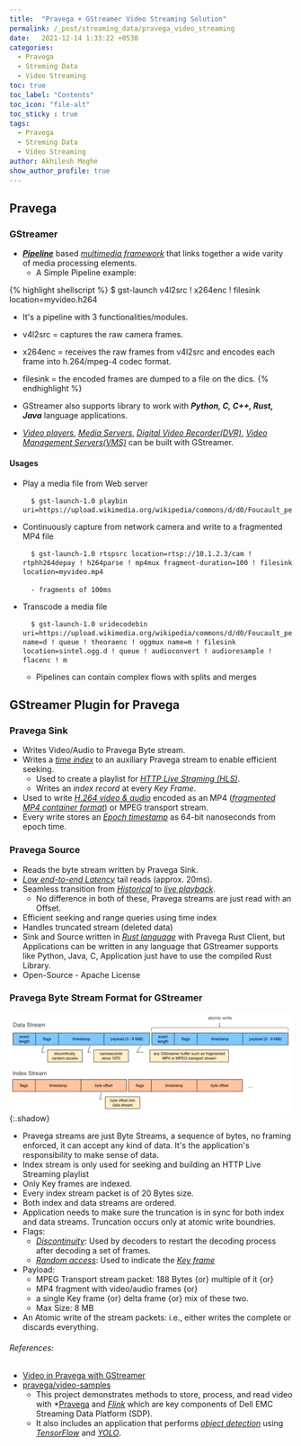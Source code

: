 ```yaml
---
title:  "Pravega + GStreamer Video Streaming Solution"
permalink: /_post/streaming_data/pravega_video_streaming
date:   2021-12-14 1:33:22 +0530
categories:
  - Pravega
  - Streming Data
  - Video Streaming
toc: true
toc_label: "Contents"
toc_icon: "file-alt"
toc_sticky : true
tags:
  - Pravega
  - Streming Data
  - Video Streaming
author: Akhilesh Moghe
show_author_profile: true
---
```


## Pravega

### GStreamer
- __*<u>Pipeline</u>*__ based *<u>multimedia framework</u>* that links together a wide varity of media processing elements.
  - A Simple Pipeline example:

{% highlight shellscript %}
$ gst-launch v4l2src ! x264enc ! filesink location=myvideo.h264

- It's a pipeline with 3 functionalities/modules.
- v4l2src = captures the raw camera frames.
- x264enc = receives the raw frames from v4l2src and encodes each frame into h.264/mpeg-4 codec format.
- filesink = the encoded frames are dumped to a file on the dics.
{% endhighlight %}

- GStreamer also supports library to work with __*Python, C, C++, Rust, Java*__ language applications.
- *<u>Video players</u>*, *<u>Media Servers</u>*, *<u>Digital Video Recorder(DVR)</u>*, *<u>Video Management Servers(VMS)</u>* can be built with GStreamer.

#### Usages
- Play a media file from Web server
  ```
    $ gst-launch-1.0 playbin uri=https://upload.wikimedia.org/wikipedia/commons/d/d0/Foucault_pendulum_1.webm
  ```
- Continuously capture from network camera and write to a fragmented MP4 file
  ```
    $ gst-launch-1.0 rtspsrc location=rtsp://10.1.2.3/cam ! rtphh264depay ! h264parse ! mp4mux fragment-duration=100 ! filesink location=myvideo.mp4
    
    - fragments of 100ms
  ```
- Transcode a media file
  ```
    $ gst-launch-1.0 uridecodebin uri=https://upload.wikimedia.org/wikipedia/commons/d/d0/Foucault_pendulum_1.webm name=d ! queue ! theoraenc ! oggmux name=m ! filesink location=sintel.ogg.d ! queue ! audioconvert ! audioresample ! flacenc ! m
  ```
  - Pipelines can contain complex flows with splits and merges

## GStreamer Plugin for Pravega
### Pravega Sink
- Writes Video/Audio to Pravega Byte stream.
- Writes a *<u>time index</u>* to an auxiliary Pravega stream to enable efficient seeking.
  - Used to create a playlist for *<u>HTTP Live Straming (HLS)</u>*.
  - Writes an *index record* at every *Key Frame*.
- Used to write *<u>H.264 video & audio</u>* encoded as an MP4 (*<u>fragmented MP4 container format</u>*) or MPEG transport stream.
- Every write stores an *<u>Epoch timestamp</u>* as 64-bit nanoseconds from epoch time.

### Pravega Source
- Reads the byte stream written by Pravega Sink.
- *<u>Low end-to-end Latency</u>* tail reads (approx. 20ms).
- Seamless transition from *<u>Historical</u>* to *<u>live playback</u>*.
  - No difference in both of these, Pravega streams are just read with an Offset.
- Efficient seeking and range queries using time index
- Handles truncated stream (deleted data)
- Sink and Source written in *<u>Rust language</u>* with Pravega Rust Client, but Applications can be written in any language that GStreamer supports like Python, Java, C, Application just have to use the compiled Rust Library.
- Open-Source - Apache License

### Pravega Byte Stream Format for GStreamer
  ![pravega-gstreamer-data-index-byte-stream-format](/assets/images/streaming_data/pravega/pravega-gstreamer-data-index-byte-stream-format.png){:.shadow}
  
- Pravega streams are just Byte Streams, a sequence of bytes, no framing enforced, it can accept any kind of data. It's the application's responsibility to make sense of data.
- Index stream is only used for seeking and building an HTTP Live Streaming playlist
- Only Key frames are indexed.
- Every index stream packet is of 20 Bytes size.
- Both index and data streams are ordered.
- Application needs to make sure the truncation is in sync for both index and data streams. Truncation occurs only at atomic write boundries.
- Flags:
  - *<u>Discontinuity</u>*: Used by decoders to restart the decoding process after decoding a set of frames.
  - *<u>Random access</u>*: Used to indicate the *<u>Key frame</u>*
- Payload:
  - MPEG Transport stream packet: 188 Bytes {or} multiple of it {or}
  - MP4 fragment with video/audio frames {or}
  - a single Key frame {or} delta frame {or} mix of these two.
  - Max Size: 8 MB
- An Atomic write of the stream packets: i.e., either writes the complete or discards everything.


###### References:
- [Video in Pravega with GStreamer](https://www.youtube.com/watch?v=8MWexheVnHc&t=6s&ab_channel=PravegaIO)
- [pravega/video-samples](https://github.com/pravega/video-samples)
  - This project demonstrates methods to store, process, and read video with *<u>Pravega</u> and *<u>Flink</u>* which are key components of Dell EMC Streaming Data Platform (SDP).
  - It also includes an application that performs *<u>object detection</u>* using *<u>TensorFlow</u>* and *<u>YOLO</u>*.
  
  
